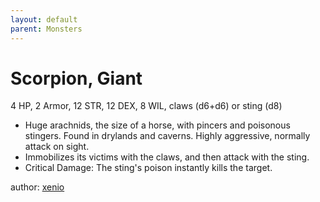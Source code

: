 ```yaml
---
layout: default
parent: Monsters
---
```

# Scorpion, Giant
4 HP, 2 Armor, 12 STR, 12 DEX, 8 WIL, claws (d6+d6) or sting (d8)
-   Huge arachnids, the size of a horse, with pincers and poisonous
    stingers. Found in drylands and caverns. Highly aggressive, normally
    attack on sight.
-   Immobilizes its victims with the claws, and then attack with the
    sting.
-   Critical Damage: The sting's poison instantly kills the target.

author: [xenio](https://xenioinabottle.blogspot.com)
